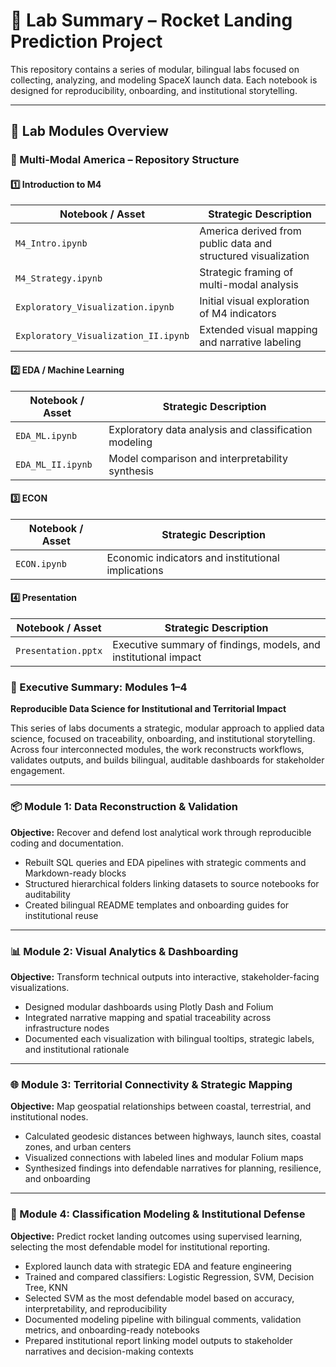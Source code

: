 # 🧪 Lab Summary – Rocket Landing Prediction Project

This repository contains a series of modular, bilingual labs focused on collecting, analyzing, and modeling SpaceX launch data. Each notebook is designed for reproducibility, onboarding, and institutional storytelling.

---

## 📘 Lab Modules Overview

### 📘 Multi-Modal America – Repository Structure

#### 1️⃣ Introduction to M4

| Notebook / Asset                          | Strategic Description                                                  |
|------------------------------------------|------------------------------------------------------------------------|
| `M4_Intro.ipynb`                          | America derived from public data and structured visualization          |
| `M4_Strategy.ipynb`                       | Strategic framing of multi-modal analysis                              |
| `Exploratory_Visualization.ipynb`        | Initial visual exploration of M4 indicators                            |
| `Exploratory_Visualization_II.ipynb`     | Extended visual mapping and narrative labeling                         |

#### 2️⃣ EDA / Machine Learning

| Notebook / Asset                          | Strategic Description                                                  |
|------------------------------------------|------------------------------------------------------------------------|
| `EDA_ML.ipynb`                            | Exploratory data analysis and classification modeling                  |
| `EDA_ML_II.ipynb`                         | Model comparison and interpretability synthesis                        |

#### 3️⃣ ECON

| Notebook / Asset                          | Strategic Description                                                  |
|------------------------------------------|------------------------------------------------------------------------|
| `ECON.ipynb`                              | Economic indicators and institutional implications                     |

#### 4️⃣ Presentation

| Notebook / Asset                          | Strategic Description                                                  |
|------------------------------------------|------------------------------------------------------------------------|
| `Presentation.pptx`                       | Executive summary of findings, models, and institutional impact        |






### 🧾 Executive Summary: Modules 1–4  
**Reproducible Data Science for Institutional and Territorial Impact**

This series of labs documents a strategic, modular approach to applied data science, focused on traceability, onboarding, and institutional storytelling. Across four interconnected modules, the work reconstructs workflows, validates outputs, and builds bilingual, auditable dashboards for stakeholder engagement.

---

### 📦 Module 1: Data Reconstruction & Validation  
**Objective:** Recover and defend lost analytical work through reproducible coding and documentation.

- Rebuilt SQL queries and EDA pipelines with strategic comments and Markdown-ready blocks  
- Structured hierarchical folders linking datasets to source notebooks for auditability  
- Created bilingual README templates and onboarding guides for institutional reuse  

---

### 📊 Module 2: Visual Analytics & Dashboarding  
**Objective:** Transform technical outputs into interactive, stakeholder-facing visualizations.

- Designed modular dashboards using Plotly Dash and Folium  
- Integrated narrative mapping and spatial traceability across infrastructure nodes  
- Documented each visualization with bilingual tooltips, strategic labels, and institutional rationale  

---

### 🌐 Module 3: Territorial Connectivity & Strategic Mapping  
**Objective:** Map geospatial relationships between coastal, terrestrial, and institutional nodes.

- Calculated geodesic distances between highways, launch sites, coastal zones, and urban centers  
- Visualized connections with labeled lines and modular Folium maps  
- Synthesized findings into defendable narratives for planning, resilience, and onboarding  

---

### 📐 Module 4: Classification Modeling & Institutional Defense  
**Objective:** Predict rocket landing outcomes using supervised learning, selecting the most defendable model for institutional reporting.

- Explored launch data with strategic EDA and feature engineering  
- Trained and compared classifiers: Logistic Regression, SVM, Decision Tree, KNN  
- Selected SVM as the most defendable model based on accuracy, interpretability, and reproducibility  
- Documented modeling pipeline with bilingual comments, validation metrics, and onboarding-ready notebooks  
- Prepared institutional report linking model outputs to stakeholder narratives and decision-making contexts  
